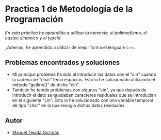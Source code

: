 # Practica 1 de Metodología de la Programación
 
_En esta práctica he aprendido a utilizar la herencia, el polimorfismo, el casteo dinámico y el typeid._

_Además, he aprendido a utilizar de mejor forma el lenguaje c++.

## Problemas encontrados y soluciones
- Mi principal problema ha sido al introducir los datos con el "cin" cuando la cadena de "char" tenía espacios. Ésto lo he solucionado utilizando el método "getline()" de dicho "cin".
- También he tenido problemas con algunos "cin", ya que depués de introducir el dato se quedaban caracteres residuales que se introducían en el siguiente "cin". Ésto lo he solucionado con una variable temporal de tipo "char" en la que recogía dichos datos residuales.

## Autor
- [Manuel Tejada Guzmán](https://github.com/manuTGrt)
